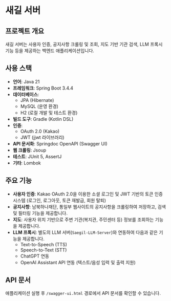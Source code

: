 # 새길 서버

## 프로젝트 개요

새길 서버는 사용자 인증, 공지사항 크롤링 및 조회, 지도 기반 기관 검색, LLM 프록시 기능 등을 제공하는 백엔드 애플리케이션입니다.

## 사용 스택

- **언어**: Java 21
- **프레임워크**: Spring Boot 3.4.4
- **데이터베이스**:
    - JPA (Hibernate)
    - MySQL (운영 환경)
    - H2 (로컬 개발 및 테스트 환경)
- **빌드 도구**: Gradle (Kotlin DSL)
- **인증**:
    - OAuth 2.0 (Kakao)
    - JWT (jjwt 라이브러리)
- **API 문서화**: Springdoc OpenAPI (Swagger UI)
- **웹 크롤링**: Jsoup
- **테스트**: JUnit 5, AssertJ
- **기타**: Lombok

## 주요 기능

- **사용자 인증**: Kakao OAuth 2.0을 이용한 소셜 로그인 및 JWT 기반의 토큰 인증 시스템 (로그인, 로그아웃, 토큰 재발급, 회원 탈퇴)
- **공지사항**: 남북하나재단, 통일부 웹사이트의 공지사항을 크롤링하여 저장하고, 검색 및 필터링 기능을 제공합니다.
- **지도**: 사용자 위치 기반으로 주변 기관(복지관, 주민센터 등) 정보를 조회하는 기능을 제공합니다.
- **LLM 프록시**: 별도의 LLM 서버(`Saegil-LLM-Server`)와 연동하여 다음과 같은 기능을 제공합니다.
    - Text-to-Speech (TTS)
    - Speech-to-Text (STT)
    - ChatGPT 연동
    - OpenAI Assistant API 연동 (텍스트/음성 입력 및 출력 지원)

## API 문서

애플리케이션 실행 후 `/swagger-ui.html` 경로에서 API 문서를 확인할 수 있습니다.
